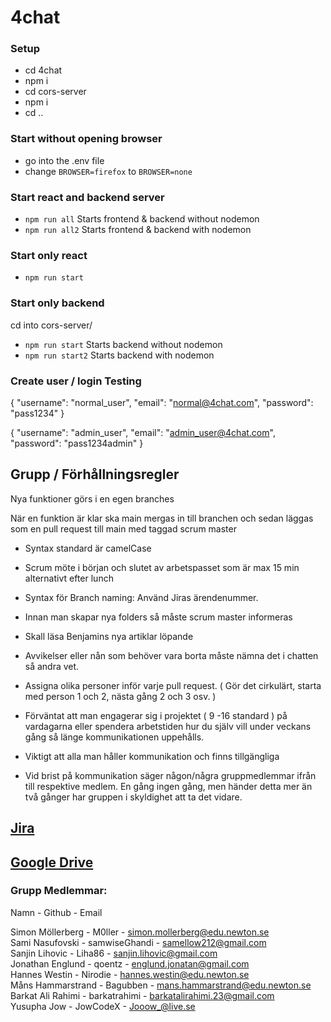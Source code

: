 # 4chat

### Setup

* cd 4chat
* npm i
* cd cors-server
* npm i
* cd ..
### Start without opening browser
* go into the .env file
* change `BROWSER=firefox` to `BROWSER=none`

### Start react and backend server
* `npm run all` Starts frontend & backend without nodemon  
* `npm run all2` Starts frontend & backend with nodemon  

### Start only react
* `npm run start`

### Start only backend
cd into cors-server/
* `npm run start` Starts backend without nodemon
* `npm run start2` Starts backend with nodemon

### Create user / login Testing
{
"username": "normal_user",
"email": "normal@4chat.com",
"password": "pass1234"
}

{
"username": "admin_user",
"email": "admin_user@4chat.com",
"password": "pass1234admin"
}

## Grupp / Förhållningsregler <br>
Nya funktioner görs i en egen branches <br>

När en funktion är klar ska main mergas in till branchen och sedan läggas som en pull request till main med taggad scrum master <br>

* Syntax standard är camelCase <br>

* Scrum möte i början och slutet av arbetspasset som är max 15 min alternativt efter lunch <br>

* Syntax för Branch naming: Använd Jiras ärendenummer. <br>

* Innan man skapar nya folders så måste scrum master informeras <br>

* Skall läsa Benjamins nya artiklar löpande <br>

* Avvikelser eller nån som behöver vara borta måste nämna det i chatten så andra vet. <br>

* Assigna olika personer inför varje pull request. ( Gör det cirkulärt, starta med person 1 och 2, nästa gång 2 och 3 osv. ) <br>

* Förväntat att man engagerar sig i projektet ( 9 -16 standard ) på vardagarna eller spendera arbetstiden hur du själv vill under veckans gång så länge kommunikationen uppehålls. <br>

* Viktigt att alla man håller kommunikation och finns tillgängliga <br>

* Vid brist på kommunikation säger någon/några gruppmedlemmar ifrån till respektive medlem. En gång ingen gång, men händer detta mer än två gånger har gruppen i skyldighet att ta det vidare. <br>

## [Jira](https://4chat.atlassian.net/jira/software/projects/VLFF/boards/1) <br>
## [Google Drive](https://drive.google.com/drive/u/0/folders/1nuSDqrxUXV8CEjPO8jl4uCDjBkmq_K_N) <br>


### Grupp Medlemmar: <br>

Namn - Github - Email <br>

Simon Möllerberg - M0ller - simon.mollerberg@edu.newton.se <br>
Sami Nasufovski - samwiseGhandi - samellow212@gmail.com  <br>
Sanjin Lihovic - Liha86 - sanjin.lihovic@gmail.com <br>
Jonathan Englund - qoentz - englund.jonatan@gmail.com  <br>
Hannes Westin - Nirodie - hannes.westin@edu.newton.se <br>
Måns Hammarstrand - Bagubben - mans.hammarstrand@edu.newton.se <br>
Barkat Ali Rahimi - barkatrahimi - barkatalirahimi.23@gmail.com <br>
Yusupha Jow - JowCodeX - Jooow_@live.se <br>

 
